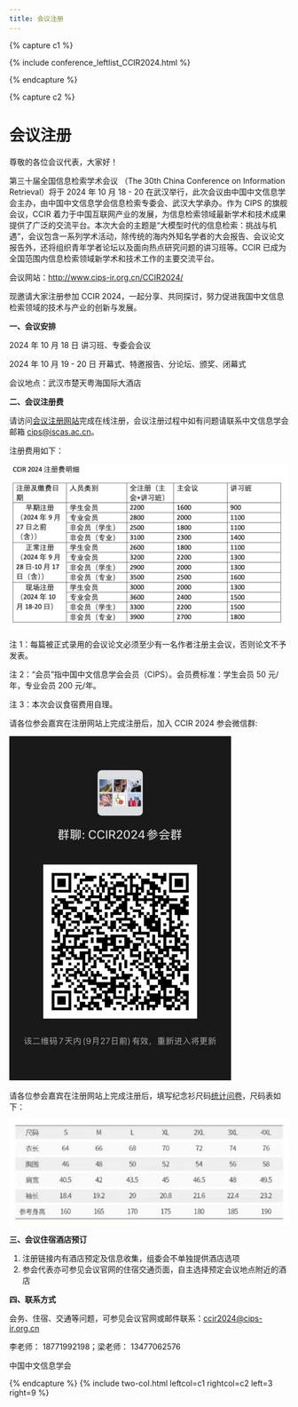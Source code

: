 ```yaml
---
title: 会议注册
---
```


{% capture c1 %}

{% include conference_leftlist_CCIR2024.html %}

{% endcapture %}

{% capture c2 %}

# <i class="fas fa-feather-alt"></i>会议注册

<p></p>
尊敬的各位会议代表，大家好！

第三十届全国信息检索学术会议 （The 30th China Conference on Information Retrieval）将于 2024 年 10 月 18 - 20 在武汉举行，此次会议由中国中文信息学会主办，由中国中文信息学会信息检索专委会、武汉大学承办。作为 CIPS 的旗舰会议，CCIR 着力于中国互联网产业的发展，为信息检索领域最新学术和技术成果提供了广泛的交流平台。本次大会的主题是“大模型时代的信息检索：挑战与机遇”，会议包含一系列学术活动，除传统的海内外知名学者的大会报告、会议论文报告外，还将组织青年学者论坛以及面向热点研究问题的讲习班等。CCIR 已成为全国范围内信息检索领域新学术和技术工作的主要交流平台。

会议网站：http://www.cips-ir.org.cn/CCIR2024/

现邀请大家注册参加 CCIR 2024，一起分享、共同探讨，努力促进我国中文信息检索领域的技术与产业的创新与发展。

**一、会议安排**

2024 年 10 月 18 日 讲习班、专委会会议

2024 年 10 月 19 - 20 日 开幕式、特邀报告、分论坛、颁奖、闭幕式

会议地点：武汉市楚天粤海国际大酒店

**二、会议注册费**

请访问[会议注册网站](https://www.cipsc.org.cn/Learn/index.aspx?itemid=4508)完成在线注册，会议注册过程中如有问题请联系中文信息学会邮箱 cips@iscas.ac.cn。

注册费用如下：

<img src="./assets/fee.png" style="width:800px;">

注 1：每篇被正式录用的会议论文必须至少有一名作者注册主会议，否则论文不予发表。

注 2：“会员”指中国中文信息学会会员（CIPS）。会员费标准：学生会员 50 元/年，专业会员 200 元/年。

注 3：本次会议食宿费用自理。

请各位参会嘉宾在注册网站上完成注册后，加入 CCIR 2024 参会微信群:

<img src="./assets/wechat_group.jpg" style="width:400px;">

请各位参会嘉宾在注册网站上完成注册后，填写纪念衫尺码[统计问卷](https://bqyl1x9muk3.feishu.cn/share/base/form/shrcn5VoOD8RwNpjDvmqKUji4t4)，尺码表如下：

<img src="./assets/size_chart.png" style="width:700px;">

**三、会议住宿酒店预订**

1. 注册链接内有酒店预定及信息收集，组委会不单独提供酒店选项
2. 参会代表亦可参见会议官网的住宿交通页面，自主选择预定会议地点附近的酒店

**四、联系方式**

会务、住宿、交通等问题，可参见会议官网或邮件联系：ccir2024@cips-ir.org.cn

李老师： 18771992198；梁老师： 13477062576

中国中文信息学会

{% endcapture %}
{% include two-col.html leftcol=c1 rightcol=c2 left=3 right=9 %}
